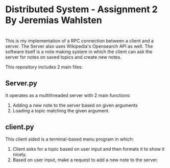 # Distributed System - Assignment 2 By Jeremias Wahlsten
# 
This is my implementation of a RPC connection between a client and a server. The Server also uses Wikipedia's Opensearch API as well.
The software itself is a note making system in which the client can ask the server for notes on saved topics and create new notes.


This repository includes 2 main files:
## Server.py
It operates as a multithreaded server with 2 main functions:
  1. Adding a new note to the server based on given arguments
  2. Loading a topic matching the given argument.

## client.py
This client sided is a terminal-based menu program in which:
1. Client asks for a topic based on user input and then formats it to show it nicely.
2. Based on user input, make a request to add a new note to the server.
